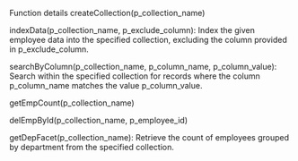 Function details
createCollection(p_collection_name)

indexData(p_collection_name, p_exclude_column):
  Index the given employee data into the specified collection, excluding the column provided in p_exclude_column.

searchByColumn(p_collection_name, p_column_name, p_column_value):
  Search within the specified collection for records where the column p_column_name matches the value p_column_value.

getEmpCount(p_collection_name)

delEmpById(p_collection_name, p_employee_id)

getDepFacet(p_collection_name):
  Retrieve the count of employees grouped by department from the specified collection.
